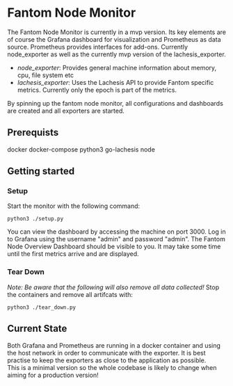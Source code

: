 # Fantom Node Monitor

The Fantom Node Monitor is currently in a mvp version.
Its key elements are of course the Grafana dashboard for visualization and Prometheus as data source. 
Prometheus provides interfaces for add-ons. Currently <a src="https://github.com/prometheus/node_exporter">node_exporter</a>
as well as the currently mvp version of the lachesis_exporter.
- *node_exporter*: Provides general machine information about memory, cpu, file system etc
- *lachesis_exporter*: Uses the Lachesis API to provide Fantom specific metrics. Currently only the epoch is part of the metrics.

By spinning up the fantom node monitor, all configurations and dashboards are 
created and all exporters are started.
<br>

## Prerequists
docker
docker-compose
python3
go-lachesis node

## Getting started

### Setup

Start the monitor with the following command:
```shell
python3 ./setup.py
```

You can view the dashboard by accessing the machine on port 3000.
Log in to Grafana using the username "admin" and password "admin".
The Fantom Node Overview Dashboard should be visible to you. 
It may take some time until the first metrics arrive and are displayed.


### Tear Down
*Note: Be aware that the following will also remove all data collected!*
Stop the containers and remove all artifcats with:
```shell
python3 ./tear_down.py
```

## Current State
Both Grafana and Prometheus are running in a docker container and using the host network in order to communicate with the exporter.
It is best practise to keep the exporters as close to the application as possible.
<br>
This is a minimal version so the whole codebase is likely to change when aiming for a production version!
